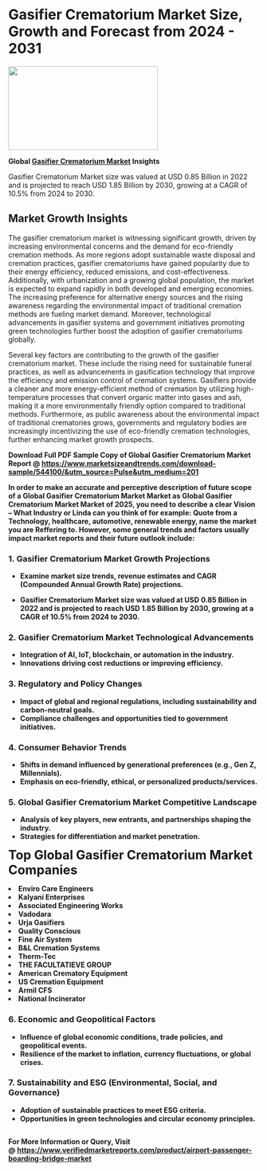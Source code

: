 <H1>Gasifier Crematorium Market Size, Growth and Forecast from 2024 - 2031</H1><img class="aligncenter size-medium wp-image-584254" src="https://thirdeyenews.in/wp-content/uploads/2024/09/Global-Market-Research-300x168.jpeg" alt="" width="300" height="168" /><p><strong>Global&nbsp;<a href="https://www.marketsizeandtrends.com/download-sample/544100/&amp;utm_source=Pulse&amp;utm_medium=201">Gasifier Crematorium Market</a> Insights</strong></p><p>Gasifier Crematorium Market size was valued at USD 0.85 Billion in 2022 and is projected to reach USD 1.85 Billion by 2030, growing at a CAGR of 10.5% from 2024 to 2030.</p><p><h2>Market Growth Insights</h2> <p>The gasifier crematorium market is witnessing significant growth, driven by increasing environmental concerns and the demand for eco-friendly cremation methods. As more regions adopt sustainable waste disposal and cremation practices, gasifier crematoriums have gained popularity due to their energy efficiency, reduced emissions, and cost-effectiveness. Additionally, with urbanization and a growing global population, the market is expected to expand rapidly in both developed and emerging economies. The increasing preference for alternative energy sources and the rising awareness regarding the environmental impact of traditional cremation methods are fueling market demand. Moreover, technological advancements in gasifier systems and government initiatives promoting green technologies further boost the adoption of gasifier crematoriums globally.</p> <p><strong></strong></p> <p>Several key factors are contributing to the growth of the gasifier crematorium market. These include the rising need for sustainable funeral practices, as well as advancements in gasification technology that improve the efficiency and emission control of cremation systems. Gasifiers provide a cleaner and more energy-efficient method of cremation by utilizing high-temperature processes that convert organic matter into gases and ash, making it a more environmentally friendly option compared to traditional methods. Furthermore, as public awareness about the environmental impact of traditional crematories grows, governments and regulatory bodies are increasingly incentivizing the use of eco-friendly cremation technologies, further enhancing market growth prospects.</p> <p><strong></p><p><span class=""><strong>Download Full PDF Sample Copy of Global Gasifier Crematorium Market Report</strong> @ <a href="https://www.marketsizeandtrends.com/download-sample/544100/&amp;utm_source=Pulse&amp;utm_medium=201" target="_blank">https://www.marketsizeandtrends.com/download-sample/544100/&amp;utm_source=Pulse&amp;utm_medium=201</a></span></p><p>In order to make an accurate and perceptive description of future scope of a Global&nbsp;Gasifier Crematorium Market Market as Global&nbsp;Gasifier Crematorium Market Market of 2025, you need to describe a clear Vision &ndash; What Industry or Linda can you think of for example: Quote from a Technology, healthcare, automotive, renewable energy, name the market you are Reffering to. However, some general trends and factors usually impact market reports and their future outlook include:</p><h3>1.&nbsp;<strong>Gasifier Crematorium Market Growth Projections</strong></h3><ul><li>Examine market size trends, revenue estimates and CAGR (Compounded Annual Growth Rate) projections.</li><li><p>Gasifier Crematorium Market size was valued at USD 0.85 Billion in 2022 and is projected to reach USD 1.85 Billion by 2030, growing at a CAGR of 10.5% from 2024 to 2030.</p></li></ul><h3>2.&nbsp;<strong>Gasifier Crematorium Market Technological Advancements</strong></h3><ul><li>Integration of AI, IoT, blockchain, or automation in the industry.</li><li>Innovations driving cost reductions or improving efficiency.</li></ul><h3>3.&nbsp;<strong>Regulatory and Policy Changes</strong></h3><ul><li>Impact of global and regional regulations, including sustainability and carbon-neutral goals.</li><li>Compliance challenges and opportunities tied to government initiatives.</li></ul><h3>4.&nbsp;<strong>Consumer Behavior Trends</strong></h3><ul><li>Shifts in demand influenced by generational preferences (e.g., Gen Z, Millennials).</li><li>Emphasis on eco-friendly, ethical, or personalized products/services.</li></ul><h3>5.&nbsp;<strong>Global Gasifier Crematorium Market Competitive Landscape</strong></h3><ul><li>Analysis of key players, new entrants, and partnerships shaping the industry.</li><li>Strategies for differentiation and market penetration.</li></ul><p data-pm-slice="1 1 []"><span style="color: inherit; font-family: inherit; font-size: 25px;">Top Global Gasifier Crematorium Market Companies</span></p><div class="" data-test-id=""><p><li>Enviro Care Engineers</li><li> Kalyani Enterprises</li><li> Associated Engineering Works</li><li> Vadodara</li><li> Urja Gasifiers</li><li> Quality Conscious</li><li> Fine Air System</li><li> B&L Cremation Systems</li><li> Therm-Tec</li><li> THE FACULTATIEVE GROUP</li><li> American Crematory Equipment</li><li> US Cremation Equipment</li><li> Armil CFS</li><li> National Incinerator</li></p></div><h3>6.&nbsp;<strong>Economic and Geopolitical Factors</strong></h3><ul><li>Influence of global economic conditions, trade policies, and geopolitical events.</li><li>Resilience of the market to inflation, currency fluctuations, or global crises.</li></ul><h3>7.&nbsp;<strong>Sustainability and ESG (Environmental, Social, and Governance)</strong></h3><ul><li>Adoption of sustainable practices to meet ESG criteria.</li><li>Opportunities in green technologies and circular economy principles.</li></ul><h2><strong style="font-size: 14px;">For More Information or Query, Visit @&nbsp;</strong><a style="background-color: #ffffff; font-size: 14px;" href="https://www.marketsizeandtrends.com/report/gasifier-crematorium-market/" target="_blank">https://www.verifiedmarketreports.com/product/airport-passenger-boarding-bridge-market</a></h2>
